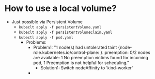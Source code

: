 # How to use a local volume?
* Just possible via Persistent Volume
  * `kubeclt apply -f persistentVolume.yaml`
  * `kubeclt apply -f persistentVolumeClaim.yaml`
  * `kubectl apply -f pod.yaml`
    * Problems:
      * Problem1: "1 node(s) had untolerated taint {node-role.kubernetes.io/control-plane: }. preemption: 0/2 nodes are available: 1 No preemption victims found for incoming pod, 1 Preemption is not helpful for scheduling."
        * Solution1: Switch nodeAffinity to 'kind-worker'
      * 